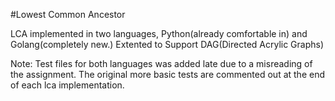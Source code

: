 #Lowest Common Ancestor

LCA implemented in two languages, Python(already comfortable in) and Golang(completely new.) 
Extented to Support DAG(Directed Acrylic Graphs)

Note: Test files for both languages was added late due to a misreading of the assignment. 
      The original more basic tests are commented out at the end of each lca implementation.